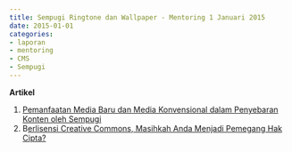 ```yaml
---
title: Sempugi Ringtone dan Wallpaper - Mentoring 1 Januari 2015
date: 2015-01-01
categories:
- laporan
- mentoring
- CMS
- Sempugi
---
```


**Artikel**

1. [Pemanfaatan Media Baru dan Media Konvensional dalam Penyebaran Konten oleh Sempugi](http://ciptamedia.org/pemanfaatan-media-baru-dan-media-konvensional-dalam-penyebaran-konten-oleh-sempugi/)
2. B[erlisensi Creative Commons, Masihkah Anda Menjadi Pemegang Hak Cipta?](http://ciptamedia.org/berlisensi-creative-commons-masihkah-anda-menjadi-pemegang-hak-cipta/)
